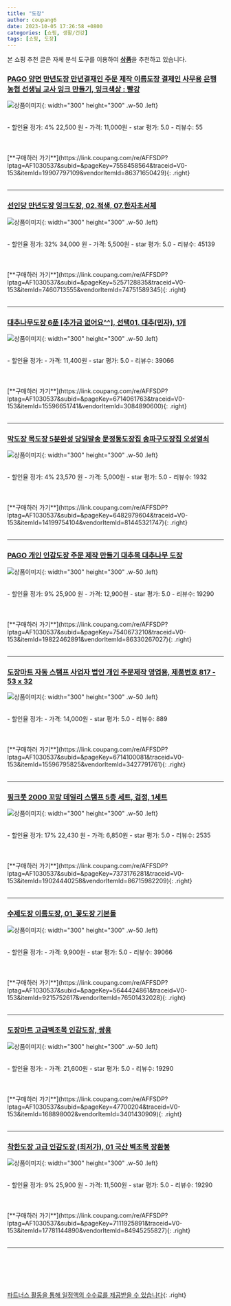 ```yaml
---
title: "도장"
author: coupang6
date: 2023-10-05 17:26:58 +0800
categories: [쇼핑, 생활/건강]
tags: [쇼핑, 도장]
---
```


본 쇼핑 추천 글은 자체 분석 도구를 이용하여 [**상품**](https://link.coupang.com/a/bao1ui)을 추천하고 있습니다.

### [PAGO 양면 만년도장 만년결재인 주문 제작 이름도장 결제인 사무용 은행 농협 선생님 교사 잉크 만들기, 잉크색상 : 빨강](https://link.coupang.com/re/AFFSDP?lptag=AF1030537&subid=&pageKey=7558458564&traceid=V0-153&itemId=19907797109&vendorItemId=86371650429)

![상품이미지](https://thumbnail10.coupangcdn.com/thumbnails/remote/230x230ex/image/vendor_inventory/119a/f598486e8d132623e87f9c423ce8cadf0e872b650ed824359839d563c204.jpg){: width="300" height="300" .w-50 .left}


<br>
- 할인율 정가: 4%  22,500   원
- 가격: 11,000원
- star 평가: 5.0
- 리뷰수: 55
<br>
<br>
<br>
<br>
[**구매하러 가기**](https://link.coupang.com/re/AFFSDP?lptag=AF1030537&subid=&pageKey=7558458564&traceid=V0-153&itemId=19907797109&vendorItemId=86371650429){: .right}
<br>
<br>

---

### [선인당 만년도장 잉크도장, 02.적색, 07.한자초서체](https://link.coupang.com/re/AFFSDP?lptag=AF1030537&subid=&pageKey=5257128835&traceid=V0-153&itemId=7460713555&vendorItemId=74751589345)

![상품이미지](https://thumbnail9.coupangcdn.com/thumbnails/remote/230x230ex/image/vendor_inventory/6512/256ee9c14655a878fc31570bf41349e18792b87b2b7bede8a11a332206b6.png){: width="300" height="300" .w-50 .left}


<br>
- 할인율 정가: 32%  34,000   원
- 가격: 5,500원
- star 평가: 5.0
- 리뷰수: 45139
<br>
<br>
<br>
<br>
[**구매하러 가기**](https://link.coupang.com/re/AFFSDP?lptag=AF1030537&subid=&pageKey=5257128835&traceid=V0-153&itemId=7460713555&vendorItemId=74751589345){: .right}
<br>
<br>

---

### [대추나무도장 6푼 [추가금 없어요^^], 선택01. 대추(민자), 1개](https://link.coupang.com/re/AFFSDP?lptag=AF1030537&subid=&pageKey=6714061763&traceid=V0-153&itemId=15596651741&vendorItemId=3084890600)

![상품이미지](https://thumbnail6.coupangcdn.com/thumbnails/remote/230x230ex/image/vendor_inventory/ea0b/2f3c98eb7e683ca478219e715b3c55e165acfb674d53f88197067db4f5bd.jpg){: width="300" height="300" .w-50 .left}


<br>
- 할인율 정가: 
- 가격: 11,400원
- star 평가: 5.0
- 리뷰수: 39066
<br>
<br>
<br>
<br>
[**구매하러 가기**](https://link.coupang.com/re/AFFSDP?lptag=AF1030537&subid=&pageKey=6714061763&traceid=V0-153&itemId=15596651741&vendorItemId=3084890600){: .right}
<br>
<br>

---

### [막도장 목도장 5분완성 당일발송 문정동도장집 송파구도장집 오성열쇠](https://link.coupang.com/re/AFFSDP?lptag=AF1030537&subid=&pageKey=6482979604&traceid=V0-153&itemId=14199754104&vendorItemId=81445321747)

![상품이미지](https://thumbnail8.coupangcdn.com/thumbnails/remote/230x230ex/image/vendor_inventory/3807/7a698e082d6ae58e7b159acebfaaa3aa07cbe5a8c5e61cf144d3e9788981.jpg){: width="300" height="300" .w-50 .left}


<br>
- 할인율 정가: 4%  23,570   원
- 가격: 5,000원
- star 평가: 5.0
- 리뷰수: 1932
<br>
<br>
<br>
<br>
[**구매하러 가기**](https://link.coupang.com/re/AFFSDP?lptag=AF1030537&subid=&pageKey=6482979604&traceid=V0-153&itemId=14199754104&vendorItemId=81445321747){: .right}
<br>
<br>

---

### [PAGO 개인 인감도장 주문 제작 만들기 대추목 대추나무 도장](https://link.coupang.com/re/AFFSDP?lptag=AF1030537&subid=&pageKey=7540673210&traceid=V0-153&itemId=19822462891&vendorItemId=86330267027)

![상품이미지](https://thumbnail7.coupangcdn.com/thumbnails/remote/230x230ex/image/vendor_inventory/be55/b1436ca1e7614bca6eb12643a50936c9ea1fa6bf3c749346bf20bbc11f29.jpg){: width="300" height="300" .w-50 .left}


<br>
- 할인율 정가: 9%  25,900   원
- 가격: 12,900원
- star 평가: 5.0
- 리뷰수: 19290
<br>
<br>
<br>
<br>
[**구매하러 가기**](https://link.coupang.com/re/AFFSDP?lptag=AF1030537&subid=&pageKey=7540673210&traceid=V0-153&itemId=19822462891&vendorItemId=86330267027){: .right}
<br>
<br>

---

### [도장마트 자동 스탬프 사업자 법인 개인 주문제작 영업용, 제품번호 817 - 53 x 32](https://link.coupang.com/re/AFFSDP?lptag=AF1030537&subid=&pageKey=6714100081&traceid=V0-153&itemId=15596795825&vendorItemId=3427791761)

![상품이미지](https://thumbnail6.coupangcdn.com/thumbnails/remote/230x230ex/image/vendor_inventory/images/2017/12/01/12/3/e3e1408e-d8e9-4994-a0d1-e4e5486e2600.jpg){: width="300" height="300" .w-50 .left}


<br>
- 할인율 정가: 
- 가격: 14,000원
- star 평가: 5.0
- 리뷰수: 889
<br>
<br>
<br>
<br>
[**구매하러 가기**](https://link.coupang.com/re/AFFSDP?lptag=AF1030537&subid=&pageKey=6714100081&traceid=V0-153&itemId=15596795825&vendorItemId=3427791761){: .right}
<br>
<br>

---

### [핑크풋 2000 꼬망 데일리 스탬프 5종 세트, 검정, 1세트](https://link.coupang.com/re/AFFSDP?lptag=AF1030537&subid=&pageKey=7373176281&traceid=V0-153&itemId=19024440258&vendorItemId=86715982209)

![상품이미지](https://thumbnail6.coupangcdn.com/thumbnails/remote/230x230ex/image/retail/images/2023/07/28/14/3/c4c6b545-75c7-4c79-95e9-3a3c6d96f350.jpg){: width="300" height="300" .w-50 .left}


<br>
- 할인율 정가: 17%  22,430   원
- 가격: 6,850원
- star 평가: 5.0
- 리뷰수: 2535
<br>
<br>
<br>
<br>
[**구매하러 가기**](https://link.coupang.com/re/AFFSDP?lptag=AF1030537&subid=&pageKey=7373176281&traceid=V0-153&itemId=19024440258&vendorItemId=86715982209){: .right}
<br>
<br>

---

### [수제도장 이름도장, 01_꽃도장 기본돌](https://link.coupang.com/re/AFFSDP?lptag=AF1030537&subid=&pageKey=5644424861&traceid=V0-153&itemId=9215752617&vendorItemId=76501432028)

![상품이미지](https://thumbnail8.coupangcdn.com/thumbnails/remote/230x230ex/image/vendor_inventory/bd67/c5b2346ec257b7b12e0a881a66309705cf2fe11f1f90c215ed14a0ae99d0.jpg){: width="300" height="300" .w-50 .left}


<br>
- 할인율 정가: 
- 가격: 9,900원
- star 평가: 5.0
- 리뷰수: 39066
<br>
<br>
<br>
<br>
[**구매하러 가기**](https://link.coupang.com/re/AFFSDP?lptag=AF1030537&subid=&pageKey=5644424861&traceid=V0-153&itemId=9215752617&vendorItemId=76501432028){: .right}
<br>
<br>

---

### [도장마트 고급벽조목 인감도장, 쌍용](https://link.coupang.com/re/AFFSDP?lptag=AF1030537&subid=&pageKey=47700204&traceid=V0-153&itemId=168898002&vendorItemId=3401430909)

![상품이미지](https://thumbnail7.coupangcdn.com/thumbnails/remote/230x230ex/image/vendor_inventory/images/2017/11/14/12/8/92662ea3-e20b-4af6-9036-a1980d173437.jpg){: width="300" height="300" .w-50 .left}


<br>
- 할인율 정가: 
- 가격: 21,600원
- star 평가: 5.0
- 리뷰수: 19290
<br>
<br>
<br>
<br>
[**구매하러 가기**](https://link.coupang.com/re/AFFSDP?lptag=AF1030537&subid=&pageKey=47700204&traceid=V0-153&itemId=168898002&vendorItemId=3401430909){: .right}
<br>
<br>

---

### [착한도장 고급 인감도장 (최저가), 01 국산 벽조목 장환봉](https://link.coupang.com/re/AFFSDP?lptag=AF1030537&subid=&pageKey=7111925891&traceid=V0-153&itemId=17781144890&vendorItemId=84945255827)

![상품이미지](https://thumbnail10.coupangcdn.com/thumbnails/remote/230x230ex/image/vendor_inventory/0b8e/a592b5b7f7f80d2ea33d00ac0e93d5d4a82c4cb19a17cf27164407bf978c.jpg){: width="300" height="300" .w-50 .left}


<br>
- 할인율 정가: 9%  25,900   원
- 가격: 11,500원
- star 평가: 5.0
- 리뷰수: 19290
<br>
<br>
<br>
<br>
[**구매하러 가기**](https://link.coupang.com/re/AFFSDP?lptag=AF1030537&subid=&pageKey=7111925891&traceid=V0-153&itemId=17781144890&vendorItemId=84945255827){: .right}
<br>
<br>

---
<br><br><br><br><br> [파트너스 활동을 통해 일정액의 수수료를 제공받을 수 있습니다](https://link.coupang.com/a/bao1ui){: .right}